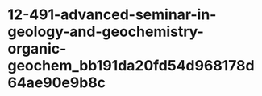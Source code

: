 # 12-491-advanced-seminar-in-geology-and-geochemistry-organic-geochem_bb191da20fd54d968178d64ae90e9b8c